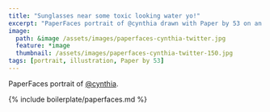 ```yaml
---
title: "Sunglasses near some toxic looking water yo!"
excerpt: "PaperFaces portrait of @cynthia drawn with Paper by 53 on an iPad."
image: 
  path: &image /assets/images/paperfaces-cynthia-twitter.jpg 
  feature: *image
  thumbnail: /assets/images/paperfaces-cynthia-twitter-150.jpg
tags: [portrait, illustration, Paper by 53]
---
```


PaperFaces portrait of [@cynthia](http://twitter.com/cynthia).

{% include boilerplate/paperfaces.md %}
